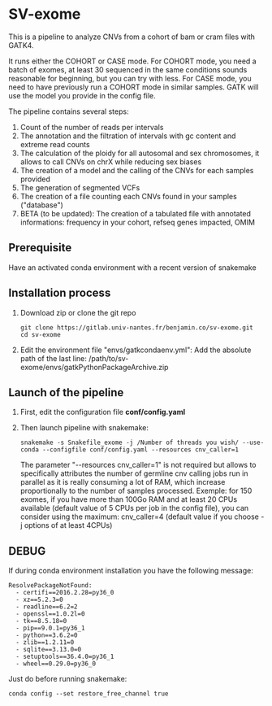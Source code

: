 # SV-exome

This is a pipeline to analyze CNVs from a cohort of bam or cram files with GATK4.

It runs either the COHORT or CASE mode. 
For COHORT mode, you need a batch of exomes, at least 30 sequenced in the same conditions sounds reasonable for beginning, but you can try with less.
For CASE mode, you need to have previously run a COHORT mode in similar samples. GATK will use the model you provide in the config file.


The pipeline contains several steps:
1) Count of the number of reads per intervals
2) The annotation and the filtration of intervals with gc content and extreme read counts
3) The calculation of the ploidy for all autosomal and sex chromosomes, it allows to call CNVs on chrX while reducing sex biases
4) The creation of a model and the calling of the CNVs for each samples provided
5) The generation of segmented VCFs
6) The creation of a file counting each CNVs found in your samples ("database")
7) BETA (to be updated): The creation of a tabulated file with annotated informations: frequency in your cohort, refseq genes impacted, OMIM

## Prerequisite
Have an activated conda environment with a recent version of snakemake

## Installation process

1) Download zip or clone the git repo
    
    ~~~
    git clone https://gitlab.univ-nantes.fr/benjamin.co/sv-exome.git
    cd sv-exome
    ~~~

2) Edit the environment file "envs/gatkcondaenv.yml": Add the absolute path of the last line: /path/to/sv-exome/envs/gatkPythonPackageArchive.zip

## Launch of the pipeline

1) First, edit the configuration file **conf/config.yaml**

2) Then launch pipeline with snakemake:
    ~~~
    snakemake -s Snakefile_exome -j /Number of threads you wish/ --use-conda --configfile conf/config.yaml --resources cnv_caller=1
    ~~~
    The parameter "--resources cnv_caller=1" is not required but allows to specifically attributes the number of germline cnv calling jobs run in parallel as it is really consuming a lot of RAM, which increase proportionally to the number of samples processed. Exemple: for 150 exomes, if you have more than 100Go RAM and at least 20 CPUs available (default value of 5 CPUs per job in the config file), you can consider using the maximum: cnv_caller=4 (default value if you choose -j options of at least 4CPUs)

## DEBUG

If during conda environment installation you have the following message:

~~~
ResolvePackageNotFound:
  - certifi==2016.2.28=py36_0
  - xz==5.2.3=0
  - readline==6.2=2
  - openssl==1.0.2l=0
  - tk==8.5.18=0
  - pip==9.0.1=py36_1
  - python==3.6.2=0
  - zlib==1.2.11=0
  - sqlite==3.13.0=0
  - setuptools==36.4.0=py36_1
  - wheel==0.29.0=py36_0
~~~

Just do before running snakemake: 
~~~
conda config --set restore_free_channel true
~~~